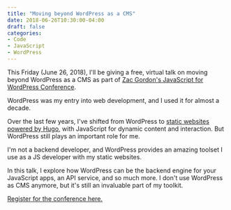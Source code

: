 ```yaml
---
title: "Moving beyond WordPress as a CMS"
date: 2018-06-26T10:30:00-04:00
draft: false
categories:
- Code
- JavaScript
- WordPress
---
```


This Friday (June 26, 2018), I'll be giving a free, virtual talk on moving beyond WordPress as a CMS as part of [Zac Gordon's  JavaScript for WordPress Conference](https://javascriptforwp.com/conference/).

WordPress was my entry into web development, and I used it for almost a decade.

Over the last few years, I've shifted from WordPress to [static websites powered by Hugo](/static-websites/), with JavaScript for dynamic content and interaction. But WordPress still plays an important role for me.

I'm not a backend developer, and WordPress provides an amazing toolset I use as a JS developer with my static websites.

In this talk, I explore how WordPress can be the backend engine for your JavaScript apps, an API service, and so much more. I don't use WordPress as CMS anymore, but it's still an invaluable part of my toolkit.

[Register for the conference here.](https://javascriptforwp.com/conference/)